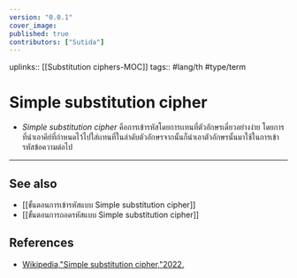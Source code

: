 ```yaml
---
version: "0.0.1"
cover_image:
published: true
contributors: ["Sutida"]
---
```

uplinks:: [[Substitution ciphers-MOC]]
tags:: #lang/th #type/term 

# Simple substitution cipher
- *Simple substitution cipher* คือการเข้ารหัสโดยการเเทนที่ตัวอักษรเดี่ยวอย่างง่าย โดยการที่นำเอาคีย์ที่กำหนดไว้ไปใส่เเทนที่ในลำดับตัวอักษรจากนั้นก็นำเอาตัวอักษรนั้นมาใช้ในการเข้ารหัสข้อความต่อไป

---
## See also
- [[ขั้นตอนการเข้ารหัสแบบ Simple substitution cipher]]
- [[ขั้นตอนการถอดรหัสแบบ Simple substitution cipher]]
## References
- [Wikipedia,"Simple substitution cipher,"2022.](https://en.wikipedia.org/wiki/Substitution_cipher#Simple_substitution)
